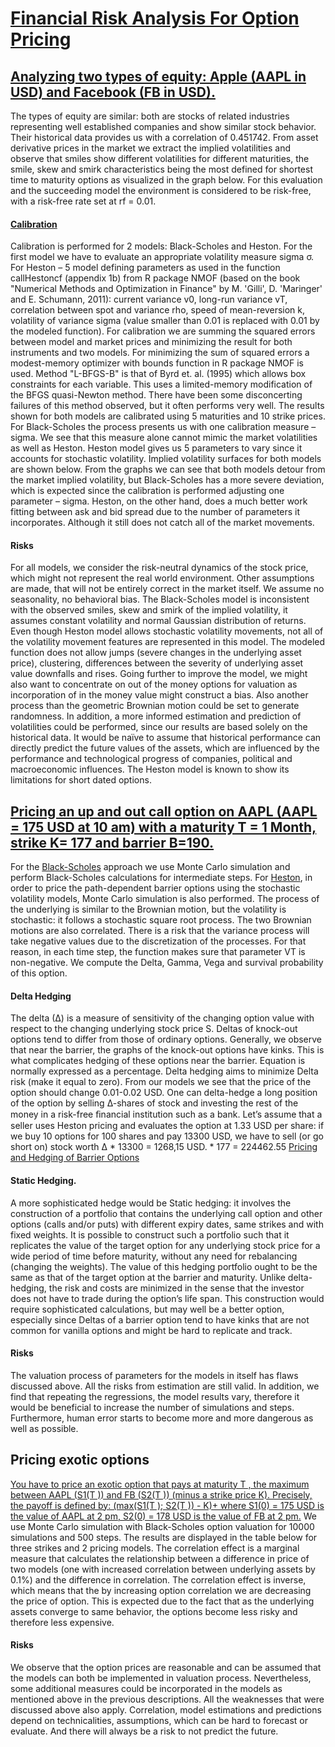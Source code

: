 # [Financial Risk Analysis For Option Pricing](https://github.com/cliptic/FinancialRisk/blob/master/FinanciaRiskText.pdf)

## [Analyzing two types of equity: Apple (AAPL in USD) and Facebook (FB in USD).](https://github.com/cliptic/FinancialRisk/blob/master/data2018.R)
The types of equity are similar: both are stocks of related industries representing well established companies and show similar stock behavior. Their historical data provides us with a correlation of 0.451742. From asset derivative prices in the market we extract the implied volatilities and observe that smiles show different volatilities for different maturities, the smile, skew and smirk characteristics being the most defined for shortest time to maturity options as visualized in the graph below. For this evaluation and the succeeding model the environment is considered to be risk-free, with a risk-free rate set at rf = 0.01.

#### [Calibration](https://github.com/cliptic/FinancialRisk/blob/master/1%202017%2001%2019.R)
Calibration is performed for 2 models: Black-Scholes and Heston. For the first model we have to evaluate an appropriate volatility measure sigma σ. For Heston – 5 model defining parameters as used in the function callHestoncf (appendix 1b) from R package NMOF (based on the book "Numerical Methods and Optimization in Finance" by M. 'Gilli', D. 'Maringer' and E. Schumann, 2011): current variance v0, long-run variance vT, correlation between spot and variance rho, speed of mean-reversion k, volatility of variance sigma (value smaller than 0.01 is replaced with 0.01 by the modeled function).
For calibration we are summing the squared errors between model and market prices and minimizing the result for both instruments and two models. For minimizing the sum of squared errors a modest-memory optimizer with bounds function in R package NMOF is used. Method "L-BFGS-B" is that of Byrd et. al. (1995) which allows box constraints for each variable. This uses a limited-memory modification of the BFGS quasi-Newton method. There have been some disconcerting failures of this method observed, but it often performs very well.
The results shown for both models are calibrated using 5 maturities and 10 strike prices. For Black-Scholes the process presents us with one calibration measure – sigma. We see that this measure alone cannot mimic the market volatilities as well as Heston. Heston model gives us 5 parameters to vary since it accounts for stochastic volatility. 
Implied volatility surfaces for both models are shown below. From the graphs we can see that both models detour from the market implied volatility, but Black-Scholes has a more severe deviation, which is expected since the calibration is performed adjusting one parameter – sigma. Heston, on the other hand, does a much better work fitting between ask and bid spread due to the number of parameters it incorporates. Although it still does not catch all of the market movements.

#### Risks
For all models, we consider the risk-neutral dynamics of the stock price, which might not represent the real world environment. Other assumptions are made, that will not be entirely correct in the market itself. We assume no seasonality, no behavioral bias. 
The Black-Scholes model is inconsistent with the observed smiles, skew and smirk of the implied volatility, it assumes constant volatility and normal Gaussian distribution of returns. Even though Heston model allows stochastic volatility movements, not all of the volatility movement features are represented in this model. The modeled function does not allow jumps (severe changes in the underlying asset price), clustering, differences between the severity of underlying asset value downfalls and rises. 
Going further to improve the model, we might also want to concentrate on out of the money options for valuation as incorporation of in the money value might construct a bias. Also another process than the geometric Brownian motion could be set to generate randomness. In addition, a more informed estimation and prediction of volatilities could be performed, since our results are based solely on the historical data. It would be naïve to assume that historical performance can directly predict the future values of the assets, which are influenced by the performance and technological progress of companies, political and macroeconomic influences.
The Heston model is known to show its limitations for short dated options.
 
## [Pricing an up and out call option on AAPL (AAPL = 175 USD at 10 am) with a maturity T = 1 Month, strike K= 177 and barrier B=190.](https://github.com/cliptic/FinancialRisk/blob/master/2.R)

For the [Black-Scholes](https://github.com/cliptic/FinancialRisk/blob/master/2_BSMC_barrier_functions.R) approach we use Monte Carlo simulation and perform Black-Scholes calculations for intermediate steps. For [Heston](https://github.com/cliptic/FinancialRisk/blob/master/2_Heston_barrier_functions.R), in order to price the path-dependent barrier options using the stochastic volatility models, Monte Carlo simulation is also performed. The process of the underlying is similar to the Brownian motion, but the volatility is stochastic: it follows a stochastic square root process. The two Brownian motions are also correlated. There is a risk that the variance process will take negative values due to the discretization of the processes. For that reason, in each time step, the function makes sure that parameter VT is non-negative. We compute the Delta, Gamma, Vega and survival probability of this option.

#### Delta Hedging
The delta (∆) is a measure of sensitivity of the changing option value with respect to the changing underlying stock price S. Deltas of knock-out options tend to differ from those of ordinary options. Generally, we observe that near the barrier, the graphs of the knock-out options have kinks. This is what complicates hedging of these options near the barrier.   Equation is normally expressed as a percentage. Delta hedging aims to minimize Delta risk (make it equal to zero). From our models we see that the price of the option should change 0.01-0.02 USD.
One can delta-hedge a long position of the option by selling ∆-shares of stock and investing the rest of the money in a risk-free ﬁnancial institution such as a bank. Let’s assume that a seller uses Heston pricing and evaluates the option at 1.33 USD per share: if we buy 10 options for 100 shares and pay 13300 USD, we have to sell (or go short on) stock worth ∆ * 13300 = 1268,15 USD. * 177 = 224462.55
[Pricing and Hedging of Barrier Options](https://www.researchgate.net/publication/269076916_Pricing_and_Hedging_of_Barrier_Options)
#### Static Hedging. 
A more sophisticated hedge would be Static hedging: it involves the construction of a portfolio that contains the underlying call option and other options (calls and/or puts) with different expiry dates, same strikes and with fixed weights. It is possible to construct such a portfolio such that it replicates the value of the target option for any underlying stock price for a wide period of time before maturity, without any need for rebalancing (changing the weights). The value of this hedging portfolio ought to be the same as that of the target option at the barrier and maturity. Unlike delta-hedging, the risk and costs are minimized in the sense that the investor does not have to trade during the option’s life span. This construction would require sophisticated calculations, but may well be a better option, especially since Deltas of a barrier option tend to have kinks that are not common for vanilla options and might be hard to replicate and track.

#### Risks
The valuation process of parameters for the models in itself has flaws discussed above. All the risks from estimation are still valid. In addition, we find that repeating the regressions, the model results vary, therefore it would be beneficial to increase the number of simulations and steps. Furthermore, human error starts to become more and more dangerous as well as possible. 


## Pricing exotic options
[You have to price an exotic option that pays at maturity T , the maximum between AAPL (S1(T )) and FB (S2(T )) (minus a strike price K). Precisely, the payoff is defined by: (max(S1(T ); S2(T )) - K)+ where S1(0) = 175 USD is the value of AAPL at 2 pm, S2(0) = 178 USD is the value of FB at 2 pm.](https://github.com/cliptic/FinancialRisk/blob/master/3%202017%2001%2019.R)
We use Monte Carlo simulation with Black-Scholes option valuation for 10000 simulations and 500 steps.
The results are displayed in the table below for three strikes and 2 pricing models. The correlation effect is a marginal measure that calculates the relationship between a difference in price of two models (one with increased correlation between underlying assets by 0.1%) and the difference in correlation. 
The correlation effect is inverse, which means that the by increasing option correlation we are decreasing the price of option. This is expected due to the fact that as the underlying assets converge to same behavior, the options become less risky and therefore less expensive.

#### Risks
We observe that the option prices are reasonable and can be assumed that the models can both be implemented in valuation process. Nevertheless, some additional measures could be incorporated in the models as mentioned above in the previous descriptions. All the weaknesses that were discussed above also apply. Correlation, model estimations and predictions depend on technicalities, assumptions, which can be hard to forecast or evaluate.  And there will always be a risk to not predict the future.
